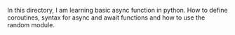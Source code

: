 In this directory, I am learning basic async function in python. How to define coroutines, syntax for  async and await functions and how to use the random module.